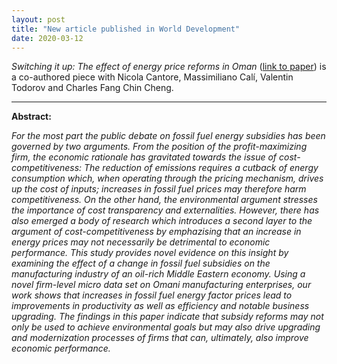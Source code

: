 ```yaml
---
layout: post
title: "New article published in World Development"
date: 2020-03-12
---
```



*Switching it up: The effect of energy price reforms in Oman* 
(<a href="https://doi.org/10.1016/j.worlddev.2020.105252" target="_blank">link to paper</a>)
is a co-authored piece with Nicola Cantore, Massimiliano Calí, Valentin Todorov and Charles Fang Chin Cheng.

-------------

**Abstract:**

*For the most part the public debate on fossil fuel energy subsidies has been governed by two arguments. From the position of the profit-maximizing firm, the economic rationale has gravitated towards the issue of cost-competitiveness: The reduction of emissions requires a cutback of energy consumption which, when operating through the pricing mechanism, drives up the cost of inputs; increases in fossil fuel prices may therefore harm competitiveness. On the other hand, the environmental argument stresses the importance of cost transparency and externalities. However, there has also emerged a body of research which introduces a second layer to the argument of cost-competitiveness by emphazising that an increase in energy prices may not necessarily be detrimental to economic performance. This study provides novel evidence on this insight by examining the effect of a change in fossil fuel subsidies on the manufacturing industry of an oil-rich Middle Eastern economy. Using a novel firm-level micro data set on Omani manufacturing enterprises, our work shows that increases in fossil fuel energy factor prices lead to improvements in productivity as well as efficiency and notable business upgrading. The findings in this paper indicate that subsidy reforms may not only be used to achieve environmental goals but may also drive upgrading and modernization processes of firms that can, ultimately, also improve economic performance.*
